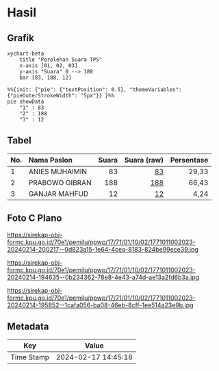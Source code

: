 # Hasil

## Grafik

```mermaid
xychart-beta
    title "Perolehan Suara TPS"
    x-axis [01, 02, 03]
    y-axis "Suara" 0 --> 188
    bar [83, 188, 12]
```

```mermaid
%%{init: {"pie": {"textPosition": 0.5}, "themeVariables": {"pieOuterStrokeWidth": "5px"}} }%%
pie showData
    "1" : 83
    "2" : 188
    "3" : 12
```

## Tabel

| No. | Nama Paslon    | Suara | Suara (raw) | Persentase |
|:--- |:-------------- | -----:| -----------:| ----------:|
| 1   | ANIES MUHAIMIN | 83    | [83][p-1]   | 29,33      |
| 2   | PRABOWO GIBRAN | 188   | [188][p-2]  | 66,43      |
| 3   | GANJAR MAHFUD  | 12    | [12][p-3]   | 4,24       |


[p-1]: https://github.com/gigit-pemilu/pemilu-2024-17-bengkulu/blob/main/pilpres/hitung-suara/sub/17-bengkulu/sub/71-kota-bengkulu/sub/01-selebar/sub/1002-sukarami/sub/023-tps/sub/paslon-1.txt
[p-2]: https://github.com/gigit-pemilu/pemilu-2024-17-bengkulu/blob/main/pilpres/hitung-suara/sub/17-bengkulu/sub/71-kota-bengkulu/sub/01-selebar/sub/1002-sukarami/sub/023-tps/sub/paslon-2.txt
[p-3]: https://github.com/gigit-pemilu/pemilu-2024-17-bengkulu/blob/main/pilpres/hitung-suara/sub/17-bengkulu/sub/71-kota-bengkulu/sub/01-selebar/sub/1002-sukarami/sub/023-tps/sub/paslon-3.txt

## Foto C Plano

https://sirekap-obj-formc.kpu.go.id/70e1/pemilu/ppwp/17/71/01/10/02/1771011002023-20240214-200217--0d823a15-1e64-4cea-8183-824be99ece39.jpg

https://sirekap-obj-formc.kpu.go.id/70e1/pemilu/ppwp/17/71/01/10/02/1771011002023-20240214-194635--0b234362-78e8-4e43-a74d-ae13a2fd6b3a.jpg

https://sirekap-obj-formc.kpu.go.id/70e1/pemilu/ppwp/17/71/01/10/02/1771011002023-20240214-195852--1cafa056-ba08-46eb-8cff-1ee514a23e9b.jpg


## Metadata

| Key        | Value               |
| ---------- | ------------------- |
| Time Stamp | 2024-02-17 14:45:18 |



